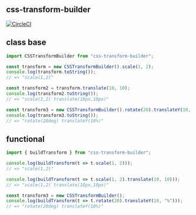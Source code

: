 css-transform-builder
----

[![CircleCI](https://circleci.com/gh/fnobi/css-transform-builder/tree/master-build.svg?style=svg)](https://circleci.com/gh/fnobi/css-transform-builder/tree/master-build)

## class base

```ts
import CSSTransformBuilder from "css-transform-builder";

const transform = new CSSTransformBuilder().scale(1, 2);
console.log(transform.toString());
// => "scale(1,2)"

const transform2 = transform.translate(10, 10);
console.log(transform2.toString());
// => "scale(1,2) translate(10px,10px)"

const transform3 = new CSSTransformBuilder().rotate(20).translateY(10, "%");
console.log(transform3.toString());
// => "rotate(20deg) translateY(10%)"
```

## functional

```ts
import { buildTransform } from "css-transform-builder";

console.log(buildTransform(t => t.scale(1, 2)));
// => "scale(1,2)"

console.log(buildTransform(t => t.scale(1, 2).translate(10, 10)));
// => "scale(1,2) translate(10px,10px)"

const transform3 = new CSSTransformBuilder();
console.log(buildTransform(t => t.rotate(20).translateY(10, "%")));
// => "rotate(20deg) translateY(10%)"
```